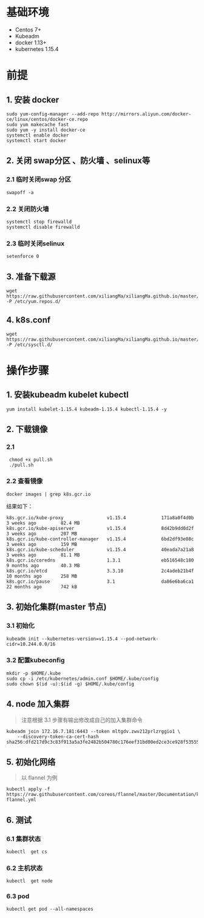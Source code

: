 # 基础环境

- Centos 7+
- Kubeadm
- docker 1.13+
- kubernetes 1.15.4

# 前提

## 1. 安装 docker
 
```
sudo yum-config-manager --add-repo http://mirrors.aliyun.com/docker-ce/linux/centos/docker-ce.repo
sudo yum makecache fast 
sudo yum -y install docker-ce
systemctl enable docker
systemctl start docker
```
 
## 2. 关闭 swap分区 、防火墙 、selinux等

### 2.1 临时关闭swap 分区
```
swapoff -a
```

### 2.2 关闭防火墙
```
systemctl stop firewalld
systemctl disable firewalld
```

### 2.3 临时关闭selinux
```
setenforce 0
``` 

## 3. 准备下载源
```
wget https://raw.githubusercontent.com/xiliangMa/xiliangMa.github.io/master/kubernetes/k8s.repo -P /etc/yum.repos.d/
```

## 4. k8s.conf
```
wget https://raw.githubusercontent.com/xiliangMa/xiliangMa.github.io/master/kubernetes/k8s.conf -P /etc/sysctl.d/
```


# 操作步骤

## 1. 安装kubeadm kubelet kubectl
```
yum install kubelet-1.15.4 kubeadm-1.15.4 kubectl-1.15.4 -y
```

## 2. 下载镜像

### 2.1
```
 chmod +x pull.sh
 ./pull.sh
```

### 2.2 查看镜像
```
docker images | grep k8s.gcr.io
```

结果如下：
```
k8s.gcr.io/kube-proxy                v1.15.4             171a8a0f4d0b        3 weeks ago         82.4 MB
k8s.gcr.io/kube-apiserver            v1.15.4             8d42b9dd0d2f        3 weeks ago         207 MB
k8s.gcr.io/kube-controller-manager   v1.15.4             6bd2df93e08c        3 weeks ago         159 MB
k8s.gcr.io/kube-scheduler            v1.15.4             40eada7a21a8        3 weeks ago         81.1 MB
k8s.gcr.io/coredns                   1.3.1               eb516548c180        9 months ago        40.3 MB
k8s.gcr.io/etcd                      3.3.10              2c4adeb21b4f        10 months ago       258 MB
k8s.gcr.io/pause                     3.1                 da86e6ba6ca1        22 months ago       742 kB
```

## 3. 初始化集群(master 节点)

### 3.1 初始化
```
kubeadm init --kubernetes-version=v1.15.4 --pod-network-cidr=10.244.0.0/16
```

### 3.2 配置kubeconfig
```
mkdir -p $HOME/.kube
sudo cp -i /etc/kubernetes/admin.conf $HOME/.kube/config
sudo chown $(id -u):$(id -g) $HOME/.kube/config
```

## 4. node 加入集群
> 注意根据 3.1 步骤有输出修改成自己的加入集群命令 

```
kubeadm join 172.16.7.181:6443 --token mltgdv.zwv212prlzrggio1 \
    --discovery-token-ca-cert-hash sha256:dfd217d9c3c83f913a5a3fe2482b504780c176eef31bd00ed2ce3ce928f53555
```

## 5. 初始化网络
> 以 flannel 为例

```
kubectl apply -f https://raw.githubusercontent.com/coreos/flannel/master/Documentation/kube-flannel.yml
```


## 6. 测试

### 6.1 集群状态
```
kubectl  get cs
```

### 6.2 主机状态
```
kubectl  get node
```

### 6.3 pod
```
kubectl get pod --all-namespaces
```


